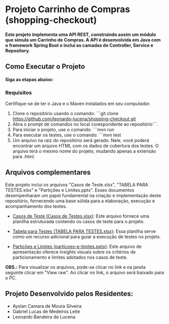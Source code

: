 # Projeto Carrinho de Compras (shopping-checkout)

#### Este projeto implementa uma API REST, construindo assim um módulo que simula um Carrinho de Compras. A API é desenvolvida em Java com o framework Spring Boot e inclui as camadas de Controller, Service e Repository.

## Como Executar o Projeto
#### Siga as etapas abaixo:

### Requisitos
Certifique-se de ter o Java e o Maven instalados em seu computador.

1. Clone o repositório usando o comando: ```git clone https://github.com/leonardo-lucena/shopping-checkout.git
2. Abra o prompt de comandos no local corespondente ao repositório```.
3. Para iniciar o projeto, use o comando: ```mvn run
4. Para executar os testes, use o comando: ```mvn test
5. Um arquivo na raiz do repositório será gerado. Nele, você poderá encontrar um arquivo HTML com os dados de cobertura dos testes. O arquivo terá o mesmo nome do projeto, mudando apenas a extensão para .html.
   
## Arquivos complementares
Este projeto inclui os arquivos "Casos de Teste.xlsx", "TABELA PARA TESTES.xlsx" e "Partições e Limites.pptx". Esses documentos desempenharam um papel fundamental na criação e implementação deste repositório, fornecendo uma base sólida para a elaboração, execução e acompanhamento dos testes.

- [Casos de Teste (Casos de Testes.xlsx)](TABELA-PARA-TESTES.xlsx): Este arquivo fornece uma planilha estruturada contendo os casos de teste para o projeto.

- [Tabela para Testes (TABELA PARA TESTES.xlsx)](Tabela-de-Casos-de-Testes.xlsx): Essa planilha serve como um recurso adicional para guiar a execução de testes no projeto.

- [Partições e Limites (particoes-e-limites.pptx)](particoes-e-limites.pptx): Este arquivo de apresentação oferece insights visuais sobre os critérios de particionamento e limites adotados nos casos de teste.

**OBS.:** Para visualizar os arquivos, pode-se clicar no link e na janela seguinte clicar em "View raw". Ao clicar no link, o arquivo será baixado para o PC.

## Projeto Desenvolvido pelos Residentes:
* Ayslan Camara de Moura Silveira
* Gabriel Lucas de Medeiros Leite
* Leonardo Bandeira de Lucena
